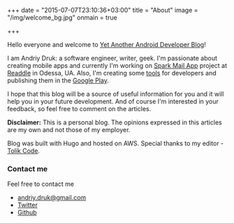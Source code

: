 +++
date = "2015-07-07T23:10:36+03:00"
title = "About"
image = "/img/welcome_bg.jpg"
onmain = true

+++

<!--<
div style="text-align:center" markdown="1">
	<img src="/img/welcome_bg.jpg" alt="my photo">
</div>
-->

Hello everyone and welcome to [Yet Another Android Developer Blog](andriydruk.com)!

<!--more-->

I am Andriy Druk: a software engineer, writer, geek. I'm passionate about creating mobile apps and currently I'm working on [Spark Mail App](https://sparkmailapp.com/) project at [Readdle](https://readdle.com/) in Odessa, UA. Also, I'm creating some [tools](http://andriydruk.com/projects) for developers and publishing them in the [Google Play](https://play.google.com/store/apps/developer?id=Andriy+Druk).

I hope that this blog will be a source of useful information for you and it will help you in your future development. And of course I'm interested in your feedback, so feel free to comment on the articles.

<div class="alert alert-warning">
 <strong>Disclaimer:</strong> This is a personal blog. The opinions expressed in this articles are my own and not those of my employer.
</div>

Blog was built with Hugo and hosted on AWS. Special thanks to my editor - [Tolik Code](https://github.com/tolikcode).

### Contact me
Feel free to contact me

* [andriy.druk@gmail.com](mailto:andriy.druk@gmail.com)
* [Twitter](https://twitter.com/AndriyDruk) 
* [Github](https://github.com/andriydruk)